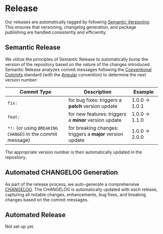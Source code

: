 # Release

Our releases are automatically tagged by following [Semantic Versioning](https://semver.org). This ensures that versioning, changelog generation, and package publishing are handled consistently and efficiently.

## Semantic Release

We utilize the principles of Semantic Release to automatically bump the version of the repository based on the nature of the changes introduced. Semantic Release analyzes commit messages following the [Conventional Commits](https://www.conventionalcommits.org) standard (with the [Angular](https://angular.dev/style-guide) convention) to determine the next version number:

| Commit Type                               | Description                                     | Example                     |
|-------------------------------------------|-------------------------------------------------|-----------------------------|
| `fix:`                                    | for bug fixes: triggers a **patch** version update | 1.0.0 -> 1.0.1              |
| `feat:`                                   | for new features: triggers a **minor** version update | 1.0.0 -> 1.1.0              |
| `*!:` (or using `BREAKING CHANGES` in the commit message) | for breaking changes: triggers a **major** version update | 1.0.0 -> 2.0.0              |

The appropriate version number is then automatically updated in the repository.

## Automated CHANGELOG Generation

As part of the release process, we auto-generate a comprehensive [CHANGELOG](CHANGELOG.md). The CHANGELOG is automatically updated with each release, capturing all notable changes, enhancements, bug fixes, and breaking changes based on the commit messages.

## Automated Release

Not set up yet.
